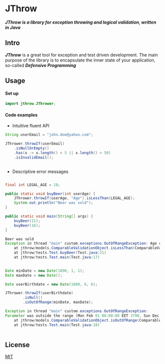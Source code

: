 # JThrow
***JThrow is a library for exception throwing and logical validation, written in Java***

## Intro
***JThrow*** is a great tool for exception and test driven development.
The main purpose of the library is to encapsulate the inner state of your application, so-called ***Defensive Programming***

## Usage
#### Set up

```java
import jthrow.JThrower;

```
#### Code examples
* Intuitive fluent API 

```java
String userEmail = "john.doe@yahoo.com";

JThrower.throwIf(userEmail)
    .isNullOrEmpty()
    .has(x -> x.length() < 5 || x.length() > 50)
    .isInvalidEmail();
    
```
* Descriptive error messages

```java

final int LEGAL_AGE = 18;

public static void buyBeer(int userAge) {
    JThrower.throwIf(userAge, "Age").isLessThan(LEGAL_AGE);
    System.out.println("Beer was sold");
}

public static void main(String[] args) {
    buyBeer(21);
    buyBeer(16);
}


```

```java
Beer was sold
Exception in thread "main" custom.exceptions.OutOfRangeException: Age cannot be less than 18
	at jthrow/models.ComparableValidationObject.isLessThan(ComparableValidationObject.java:29)
	at jthrow/tests.Test.buyBeer(Test.java:21)
	at jthrow/tests.Test.main(Test.java:17)
    
```

```java
Date minDate = new Date(1890, 1, 1);
Date maxDate = new Date();

Date userBirthdate = new Date(1888, 6, 6);

JThrower.throwIf(userBirthdate)
        .isNull()
        .isOutOfRange(minDate, maxDate);


```

```java
Exception in thread "main" custom.exceptions.OutOfRangeException: 
Parameter was outside the range [Mon Feb 01 00:00:00 EET 3790, Sun Dec 06 00:54:16 EET 2020]
	at jthrow/models.ComparableValidationObject.isOutOfRange(ComparableValidationObject.java:62)
	at jthrow/tests.Test.main(Test.java:18)
    
```
## License
[MIT](https://choosealicense.com/licenses/mit/)
